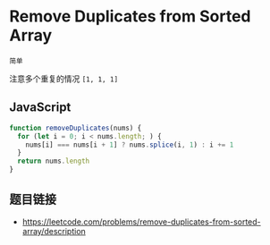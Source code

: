 # Remove Duplicates from Sorted Array
`简单`

注意多个重复的情况 `[1, 1, 1]`

## JavaScript
```javascript
function removeDuplicates(nums) {
  for (let i = 0; i < nums.length; ) {
    nums[i] === nums[i + 1] ? nums.splice(i, 1) : i += 1
  }
  return nums.length
}
```

## 题目链接
* https://leetcode.com/problems/remove-duplicates-from-sorted-array/description

